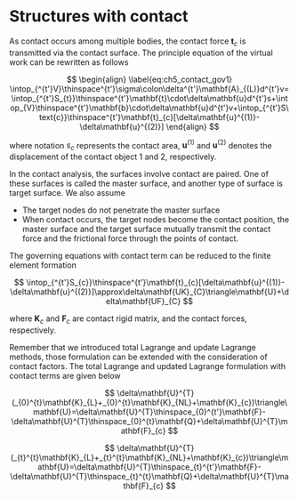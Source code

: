 # Structures with contact
As contact occurs among multiple bodies, the contact force $\mathbf{t}_{c}$ is transmitted via the contact surface. The principle equation of the virtual work can be rewritten as follows

$$
\begin{align}
\label{eq:ch5_contact_gov1}
\intop_{^{t'}V}\thinspace^{t'}\sigma\colon\delta^{t'}\mathbf{A}_{(L)}d^{t'}v=\intop_{^{t'}S_{t}}\thinspace^{t'}\mathbf{t}\cdot\delta\mathbf{u}d^{t'}s+\intop_{V}\thinspace^{t'}\mathbf{b}\cdot\delta\mathbf{u}d^{t'}v+\intop_{^{t'}S\text{c}}\thinspace^{t'}\mathbf{t}_{c}[\delta\mathbf{u}^{(1)}-\delta\mathbf{u}^{(2)}]
\end{align}
$$

where notation $s_{c}$ represents the contact area, $\mathbf{u}^{(1)}$ and $\mathbf{u}^{(2)}$ denotes the displacement of the contact object 1 and 2, respectively. 

In the contact analysis, the surfaces involve contact are paired. One of these surfaces is called the master surface, and another type of surface is target surface. We also assume

* The target nodes do not penetrate the master surface
* When contact occurs, the target nodes become the contact position, the master surface and the target surface mutually transmit the contact force and the frictional force through the points of contact.

The governing equations with contact term can be reduced to the finite element formation

$$
\intop_{^{t'}S_{c}}\thinspace^{t'}\mathbf{t}_{c}[\delta\mathbf{u}^{(1)}-\delta\mathbf{u}^{(2)}]\approx\delta\mathbf{UK}_{C}\triangle\mathbf{U}+\delta\mathbf{UF}_{C}
$$

where $\mathbf{K}_{c}$ and $\mathbf{F}_{c}$ are contact rigid matrix, and the contact forces, respectively. 

Remember that we introduced total Lagrange and update Lagrange methods, those formulation can be extended with the consideration of contact factors. The total Lagrange and updated Lagrange formulation with contact terms are given below

$$
\delta\mathbf{U}^{T}(_{0}^{t}\mathbf{K}_{L}+_{0}^{t}\mathbf{K}_{NL}+\mathbf{K}_{c})\triangle\mathbf{U}=\delta\mathbf{U}^{T}\thinspace_{0}^{t'}\mathbf{F}-\delta\mathbf{U}^{T}\thinspace_{0}^{t}\mathbf{Q}+\delta\mathbf{U}^{T}\mathbf{F}_{c}
$$

$$
\delta\mathbf{U}^{T}(_{t}^{t}\mathbf{K}_{L}+_{t}^{t}\mathbf{K}_{NL}+\mathbf{K}_{c})\triangle\mathbf{U}=\delta\mathbf{U}^{T}\thinspace_{t}^{t'}\mathbf{F}-\delta\mathbf{U}^{T}\thinspace_{t}^{t}\mathbf{Q}+\delta\mathbf{U}^{T}\mathbf{F}_{c}
$$





